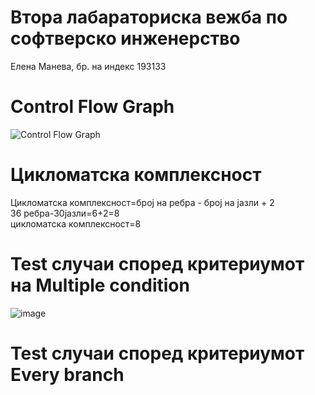 # Втора лабараториска вежба по софтверско инженерство
 Елена Манева, бр. на индекс 193133
# Control Flow Graph
 
 ![Control Flow Graph](https://user-images.githubusercontent.com/80982916/120228300-21c7a580-c24b-11eb-948a-7a26877b57f7.png)

# Цикломатска комплексност
Цикломатска комплексност=број на ребра - број на јазли + 2  
36 ребра-30јазли=6+2=8  
цикломатска комплексност=8
# Test случаи според критериумот на Multiple condition 
![image](https://user-images.githubusercontent.com/80982916/120229763-1b86f880-c24e-11eb-86a1-75b07a1f5cd3.png)
# Test случаи според критериумот Every branch

